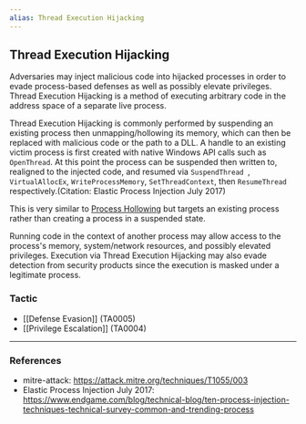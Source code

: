 ```yaml
---
alias: Thread Execution Hijacking
---
```


## Thread Execution Hijacking

Adversaries may inject malicious code into hijacked processes in order to evade process-based defenses as well as possibly elevate privileges. Thread Execution Hijacking is a method of executing arbitrary code in the address space of a separate live process. 

Thread Execution Hijacking is commonly performed by suspending an existing process then unmapping/hollowing its memory, which can then be replaced with malicious code or the path to a DLL. A handle to an existing victim process is first created with native Windows API calls such as <code>OpenThread</code>. At this point the process can be suspended then written to, realigned to the injected code, and resumed via <code>SuspendThread </code>, <code>VirtualAllocEx</code>, <code>WriteProcessMemory</code>, <code>SetThreadContext</code>, then <code>ResumeThread</code> respectively.(Citation: Elastic Process Injection July 2017)

This is very similar to [Process Hollowing](https://attack.mitre.org/techniques/T1055/012) but targets an existing process rather than creating a process in a suspended state.  

Running code in the context of another process may allow access to the process's memory, system/network resources, and possibly elevated privileges. Execution via Thread Execution Hijacking may also evade detection from security products since the execution is masked under a legitimate process. 


### Tactic

- [[Defense Evasion]] (TA0005)
- [[Privilege Escalation]] (TA0004)


---
### References

- mitre-attack: https://attack.mitre.org/techniques/T1055/003
- Elastic Process Injection July 2017: https://www.endgame.com/blog/technical-blog/ten-process-injection-techniques-technical-survey-common-and-trending-process
